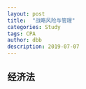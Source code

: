 ```yaml
---
layout: post
title:  "战略风险与管理"
categories: Study
tags: CPA
author: dbb
description: 2019-07-07
---
```


## 经济法
